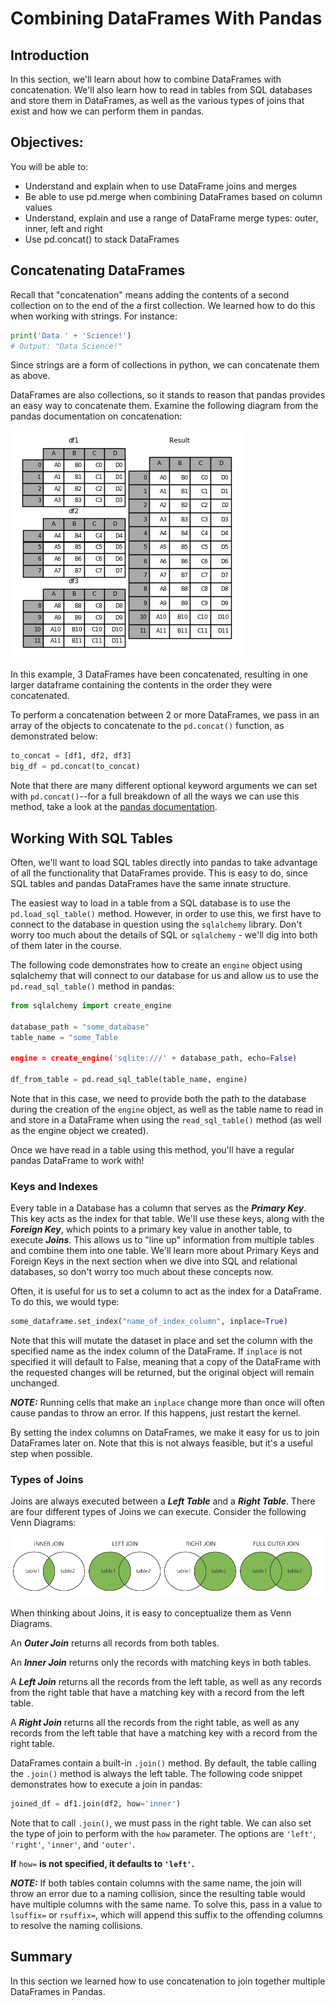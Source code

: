 
# Combining DataFrames With Pandas

## Introduction

In this section, we'll learn about how to combine DataFrames with concatenation.  We'll also learn how to read in tables from SQL databases and store them in DataFrames, as well as the various types of joins that exist and how we can perform them in pandas.  

## Objectives:
You will be able to:
* Understand and explain when to use DataFrame joins and merges
* Be able to use pd.merge when combining DataFrames based on column values
* Understand, explain and use a range of DataFrame merge types: outer, inner, left and right
* Use pd.concat() to stack DataFrames


## Concatenating DataFrames

Recall that "concatenation" means adding the contents of a second collection on to the end of the a first collection.  We learned how to do this when working with strings.  For instance:

```python
print('Data ' + 'Science!')
# Output: "Data Science!"
```
Since strings are a form of collections in python, we can concatenate them as above.  

DataFrames are also collections, so it stands to reason that pandas provides an easy way to concatenate them.  Examine the following diagram from the pandas documentation on concatenation:

<img src='concat.png'>

In this example, 3 DataFrames have been concatenated, resulting in one larger dataframe containing the contents in the order they were concatenated.  

To perform a concatenation between 2 or more DataFrames, we pass in an array of the objects to concatenate to the `pd.concat()` function, as demonstrated below:

```python
to_concat = [df1, df2, df3]
big_df = pd.concat(to_concat)
```

Note that there are many different optional keyword arguments we can set with `pd.concat()`--for a full breakdown of all the ways we can use this method, take a look at the [pandas documentation](http://pandas.pydata.org/pandas-docs/stable/merging.html).

## Working With SQL Tables

Often, we'll want to load SQL tables directly into pandas to take advantage of all the functionality that DataFrames provide.  This is easy to do, since SQL tables and pandas DataFrames have the same innate structure.  

The easiest way to load in a table from a SQL database is to use the `pd.load_sql_table()` method.  However, in order to use this, we first have to connect to the database in question using the `sqlalchemy` library. Don't worry too much about the details of SQL or `sqlalchemy` - we'll dig into both of them later in the course.

The following code demonstrates how to create an `engine` object using sqlalchemy that will connect to our database for us and allow us to use the `pd.read_sql_table()` method in pandas:

```python
from sqlalchemy import create_engine

database_path = "some_database"
table_name = "some_Table

engine = create_engine('sqlite:///' + database_path, echo=False)

df_from_table = pd.read_sql_table(table_name, engine)
```

Note that in this case, we need to provide both the path to the database during the creation of the `engine` object, as well as the table name to read in and store in a DataFrame when using the `read_sql_table()` method (as well as the engine object we created).

Once we have read in a table using this method, you'll have a regular pandas DataFrame to work with!

### Keys and Indexes

Every table in a Database has a column that serves as the **_Primary Key_**. This key acts as the index for that table.  We'll use these keys, along with the **_Foreign Key_**, which points to a primary key value in another table, to execute **_Joins_**. This allows us to "line up" information from multiple tables and combine them into one table. We'll learn more about Primary Keys and Foreign Keys in the next section when we dive into SQL and relational databases, so don't worry too much about these concepts now. 

Often, it is useful for us to set a column to act as the index for a DataFrame.  To do this, we would type:

```python
some_dataframe.set_index("name_of_index_column", inplace=True)
```

Note that this will mutate the dataset in place and set the column with the specified name as the index column of the DataFrame.  If `inplace` is not specified it will default to False, meaning that a copy of the DataFrame with the requested changes will be returned, but the original object will remain unchanged. 

**_NOTE:_** Running cells that make an `inplace` change more than once will often cause pandas to throw an error.  If this happens, just restart the kernel.

By setting the index columns on DataFrames, we make it easy for us to join DataFrames later on. Note that this is not always feasible, but it's a useful step when possible.  

### Types of Joins

Joins are always executed between a **_Left Table_** and a **_Right Table_**.  There are four different types of Joins we can execute.  Consider the following Venn Diagrams:

<img src='joins.png'>

When thinking about Joins, it is easy to conceptualize them as Venn Diagrams.  

An **_Outer Join_** returns all records from both tables. 

An **_Inner Join_** returns only the records with matching keys in both tables.

A **_Left Join_** returns all the records from the left table, as well as any records from the right table that have a matching key with a record from the left table.

A **_Right Join_** returns all the records from the right table, as well as any records from the left table that have a matching key with a record from the right table. 

DataFrames contain a built-in `.join()` method. By default, the table calling the `.join()` method is always the left table.  The following code snippet demonstrates how to execute a join in pandas:

```python
joined_df = df1.join(df2, how='inner')
```

Note that to call `.join()`, we must pass in the right table.  We can also set the type of join to perform with the `how` parameter.  The options are `'left'`, `'right'`, `'inner'`, and `'outer'`.

**If** `how=` **is not specified, it defaults to `'left'`.**

**_NOTE:_** If both tables contain columns with the same name, the join will throw an error due to a naming collision, since the resulting table would have multiple columns with the same name.  To solve this, pass in a value to `lsuffix=` or `rsuffix=`, which will append this suffix to the offending columns to resolve the naming collisions. 

## Summary

In this section we learned how to use concatenation to join together multiple DataFrames in Pandas.

